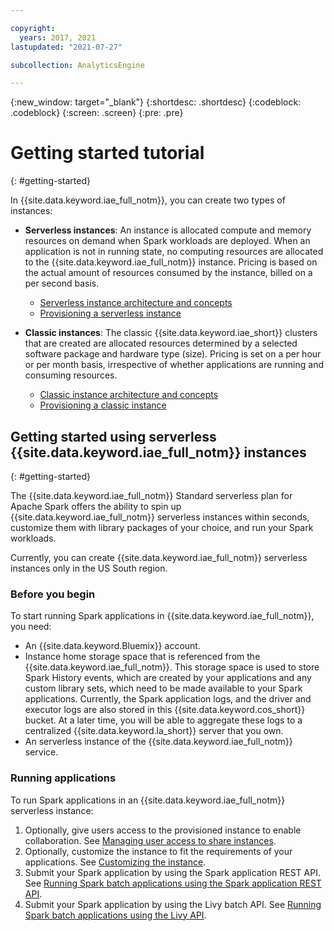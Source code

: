 ```yaml
---

copyright:
  years: 2017, 2021
lastupdated: "2021-07-27"

subcollection: AnalyticsEngine

---
```


{:new_window: target="_blank"}
{:shortdesc: .shortdesc}
{:codeblock: .codeblock}
{:screen: .screen}
{:pre: .pre}

# Getting started tutorial
{: #getting-started}

In {{site.data.keyword.iae_full_notm}}, you can create two types of instances:

- **Serverless instances**: An instance is allocated compute and memory resources on demand when Spark workloads are deployed. When an application is not in running state, no computing resources are allocated to the {{site.data.keyword.iae_full_notm}} instance. Pricing is based on the actual amount of resources consumed by the instance, billed on a per second basis.

  - [Serverless instance architecture and concepts](/docs/AnalyticsEngine?topic=AnalyticsEngine-serverless-architecture-concepts)
  - [Provisioning a serverless instance](/docs/AnalyticsEngine?topic=AnalyticsEngine-provisioning-serverless)

- **Classic instances**: The classic {{site.data.keyword.iae_short}} clusters that are created are allocated resources determined by a selected software package and hardware type (size). Pricing is set on a per hour or per month basis, irrespective of whether applications are running and consuming resources.

  - [Classic instance architecture and concepts](/docs/AnalyticsEngine?topic=AnalyticsEngine-IAE-overview)
  - [Provisioning a classic instance](/docs/AnalyticsEngine?topic=AnalyticsEngine-provisioning-IAE)

## Getting started using serverless {{site.data.keyword.iae_full_notm}} instances
{: #getting-started}

The {{site.data.keyword.iae_full_notm}} Standard serverless plan for Apache Spark offers the ability to spin up {{site.data.keyword.iae_full_notm}} serverless instances within seconds, customize them with library packages of your choice, and run your Spark workloads.

Currently, you can create {{site.data.keyword.iae_full_notm}} serverless instances only in the US South region.

### Before you begin

To start running Spark applications in {{site.data.keyword.iae_full_notm}}, you need:

- An {{site.data.keyword.Bluemix}} account.
- Instance home storage space that is referenced from the {{site.data.keyword.iae_full_notm}}. This storage space is used to store Spark History events, which are created by your applications and any custom library sets, which need to be made available to your Spark applications. Currently, the Spark application logs, and the driver and executor logs are also stored in this {{site.data.keyword.cos_short}} bucket. At a later time, you will be able to aggregate these logs to a centralized {{site.data.keyword.la_short}} server that you own.
- An serverless instance of the {{site.data.keyword.iae_full_notm}} service.

### Running applications

To run Spark applications in an {{site.data.keyword.iae_full_notm}} serverless instance:

1. Optionally, give users access to the provisioned instance to enable collaboration. See [Managing user access to share instances](/docs/AnalyticsEngine?topic=AnalyticsEngine-grant-permissions-serverless).
1. Optionally, customize the instance to fit the requirements of your applications. See [Customizing the instance](/docs/AnalyticsEngine?topic=AnalyticsEngine-cust-instance).
1. Submit your Spark application by using the Spark application REST API. See [Running Spark batch applications using the Spark application REST API](/docs/AnalyticsEngine?topic=AnalyticsEngine-spark-app-rest-api).
1. Submit your Spark application by using the Livy batch API. See [Running Spark batch applications using the Livy API](/docs/AnalyticsEngine?topic=AnalyticsEngine-livy-api-serverless).
